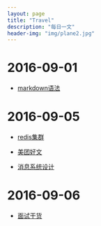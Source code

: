 ```yaml
---
layout: page
title: "Travel"
description: "每日一文"
header-img: "img/plane2.jpg"
---
```


# 2016-09-01  

  * [markdown语法][d4b62eaf]

  [d4b62eaf]: http://azeril.me/blog/Markdown-Syntax.html "markdown语法"  

# 2016-09-05  

  * [redis集群][db5714bf]  

  [db5714bf]: https://mp.weixin.qq.com/s?__biz=MzA3MzYwNjQ3NA==&mid=2651296671&idx=1&sn=366de50a6787963517ff6e096c9d1643&scene=1&srcid=0601sx2VAI7HXF0hYlArC0wM&key=f5c31ae61525f82eeb8ce0e7179a3f06cc645be4d65a5b54447dc2ef3c1c7f983e4aea0d90620e2706f0cc63ad4238c3&ascene=0&uin=MjA3ODI3NjgzNA%3D%3D&devicetype=iMac+MacBookPro12%2C1+OSX+OSX+10.11.2+build(15C50)&version=11020201&pass_ticket=TWPg66sM6rAHPjXhsdA6b54KKiP%2FdiMrxMmDJ0UbeGXZ%2BdFqMMGaMCjmeVJMVMav "redis集群"    

  * [美团好文][685aa250]

  [685aa250]: http://tech.meituan.com/ "美团好文"

  * [消息系统设计](http://www.jianshu.com/p/f4d7827821f1#)
# 2016-09-06
  * [面试干货](http://mp.weixin.qq.com/s?__biz=MzIxMTE0ODU5NQ==&mid=2650236878&idx=1&sn=cc530c1d7be00377fe11c095804a123f#rd)
